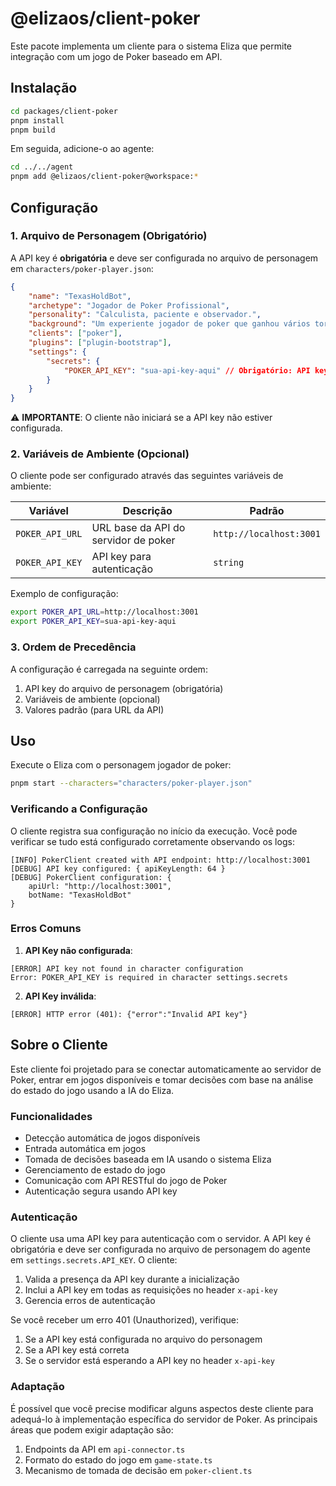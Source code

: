 # @elizaos/client-poker

Este pacote implementa um cliente para o sistema Eliza que permite integração com um jogo de Poker baseado em API.

## Instalação

```bash
cd packages/client-poker
pnpm install
pnpm build
```

Em seguida, adicione-o ao agente:

```bash
cd ../../agent
pnpm add @elizaos/client-poker@workspace:*
```

## Configuração

### 1. Arquivo de Personagem (Obrigatório)

A API key é **obrigatória** e deve ser configurada no arquivo de personagem em `characters/poker-player.json`:

```json
{
    "name": "TexasHoldBot",
    "archetype": "Jogador de Poker Profissional",
    "personality": "Calculista, paciente e observador.",
    "background": "Um experiente jogador de poker que ganhou vários torneios importantes.",
    "clients": ["poker"],
    "plugins": ["plugin-bootstrap"],
    "settings": {
        "secrets": {
            "POKER_API_KEY": "sua-api-key-aqui" // Obrigatório: API key para autenticação
        }
    }
}
```

⚠️ **IMPORTANTE**: O cliente não iniciará se a API key não estiver configurada.

### 2. Variáveis de Ambiente (Opcional)

O cliente pode ser configurado através das seguintes variáveis de ambiente:

| Variável        | Descrição                            | Padrão                  |
| --------------- | ------------------------------------ | ----------------------- |
| `POKER_API_URL` | URL base da API do servidor de poker | `http://localhost:3001` |
| `POKER_API_KEY` | API key para autenticação            | `string`                |

Exemplo de configuração:

```bash
export POKER_API_URL=http://localhost:3001
export POKER_API_KEY=sua-api-key-aqui
```

### 3. Ordem de Precedência

A configuração é carregada na seguinte ordem:

1. API key do arquivo de personagem (obrigatória)
2. Variáveis de ambiente (opcional)
3. Valores padrão (para URL da API)

## Uso

Execute o Eliza com o personagem jogador de poker:

```bash
pnpm start --characters="characters/poker-player.json"
```

### Verificando a Configuração

O cliente registra sua configuração no início da execução. Você pode verificar se tudo está configurado corretamente observando os logs:

```
[INFO] PokerClient created with API endpoint: http://localhost:3001
[DEBUG] API key configured: { apiKeyLength: 64 }
[DEBUG] PokerClient configuration: {
    apiUrl: "http://localhost:3001",
    botName: "TexasHoldBot"
}
```

### Erros Comuns

1. **API Key não configurada**:

```
[ERROR] API key not found in character configuration
Error: POKER_API_KEY is required in character settings.secrets
```

2. **API Key inválida**:

```
[ERROR] HTTP error (401): {"error":"Invalid API key"}
```

## Sobre o Cliente

Este cliente foi projetado para se conectar automaticamente ao servidor de Poker, entrar em jogos disponíveis e tomar decisões com base na análise do estado do jogo usando a IA do Eliza.

### Funcionalidades

-   Detecção automática de jogos disponíveis
-   Entrada automática em jogos
-   Tomada de decisões baseada em IA usando o sistema Eliza
-   Gerenciamento de estado do jogo
-   Comunicação com API RESTful do jogo de Poker
-   Autenticação segura usando API key

### Autenticação

O cliente usa uma API key para autenticação com o servidor. A API key é obrigatória e deve ser configurada no arquivo de personagem do agente em `settings.secrets.API_KEY`. O cliente:

1. Valida a presença da API key durante a inicialização
2. Inclui a API key em todas as requisições no header `x-api-key`
3. Gerencia erros de autenticação

Se você receber um erro 401 (Unauthorized), verifique:

1. Se a API key está configurada no arquivo do personagem
2. Se a API key está correta
3. Se o servidor está esperando a API key no header `x-api-key`

### Adaptação

É possível que você precise modificar alguns aspectos deste cliente para adequá-lo à implementação específica do servidor de Poker. As principais áreas que podem exigir adaptação são:

1. Endpoints da API em `api-connector.ts`
2. Formato do estado do jogo em `game-state.ts`
3. Mecanismo de tomada de decisão em `poker-client.ts`
